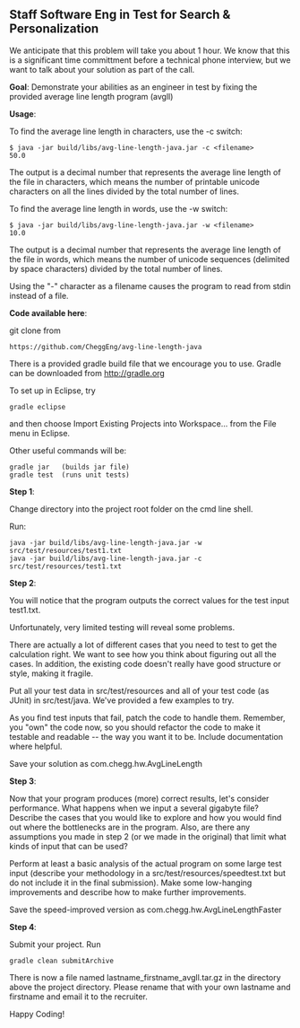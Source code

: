 Staff Software Eng in Test for Search & Personalization
-----------------------


We anticipate that this problem will take you about 1 hour. We know that this is a significant time committment before a technical phone interview, but we want to talk about your solution as part of the call.

__Goal__: Demonstrate your abilities as an engineer in test by fixing the provided average line length program (avgll)

__Usage__: 

To find the average line length in characters, use the -c switch:

    $ java -jar build/libs/avg-line-length-java.jar -c <filename>
    50.0

The output is a decimal number that represents the average line length of the file in characters, which means the number of printable unicode characters on all the lines divided by the total number of lines.


To find the average line length in words, use the -w switch:

    $ java -jar build/libs/avg-line-length-java.jar -w <filename>
    10.0
    
The output is a decimal number that represents the average line length of the file in words, which means the number of unicode sequences (delimited by space characters) divided by the total number of lines.

Using the "-" character as a filename causes the program to read from stdin instead of a file.

__Code available here__: 
    
git clone from

    https://github.com/CheggEng/avg-line-length-java
    
There is a provided gradle build file that we encourage you to use. Gradle can be downloaded from http://gradle.org

To set up in Eclipse, try
    
    gradle eclipse

and then choose Import Existing Projects into Workspace... from the File menu in Eclipse.

Other useful commands will be:
    
    gradle jar   (builds jar file)
    gradle test  (runs unit tests)

__Step 1__:

Change directory into the project root folder on the cmd line shell.

Run:

    java -jar build/libs/avg-line-length-java.jar -w src/test/resources/test1.txt
    java -jar build/libs/avg-line-length-java.jar -c src/test/resources/test1.txt


__Step 2__:

You will notice that the program outputs the correct values for the test input test1.txt.

Unfortunately, very limited testing will reveal some problems.

There are actually a lot of different cases that you need to test to get the calculation right. We want to see how you think about figuring out all the cases. 
In addition, the existing code doesn't really have good structure or style, making it fragile.

Put all your test data in src/test/resources and all of your test code (as JUnit) in src/test/java. We've provided a few examples to try.

As you find test inputs that fail, patch the code to handle them. Remember, you "own" the code now, so you should refactor the code to make it testable and readable -- the way you want it to be. Include documentation where helpful.

Save your solution as com.chegg.hw.AvgLineLength

__Step 3__:

Now that your program produces (more) correct results, let's consider performance. What happens when we input a several gigabyte file? Describe the cases that you would like to explore and how you would find out where the bottlenecks are in the program. Also, are there any assumptions you made in step 2 (or we made in the original) that limit what kinds of input that can be used?

Perform at least a basic analysis of the actual program on some large test input 
(describe your methodology in a src/test/resources/speedtest.txt but do not include it in the final submission). 
Make some low-hanging improvements and describe how to make further improvements.

Save the speed-improved version as com.chegg.hw.AvgLineLengthFaster

__Step 4__:

Submit your project. Run

    gradle clean submitArchive
    
There is now a file named lastname_firstname_avgll.tar.gz in the directory above the project directory. Please rename that with your own lastname and firstname and email it to the recruiter.

Happy Coding!
